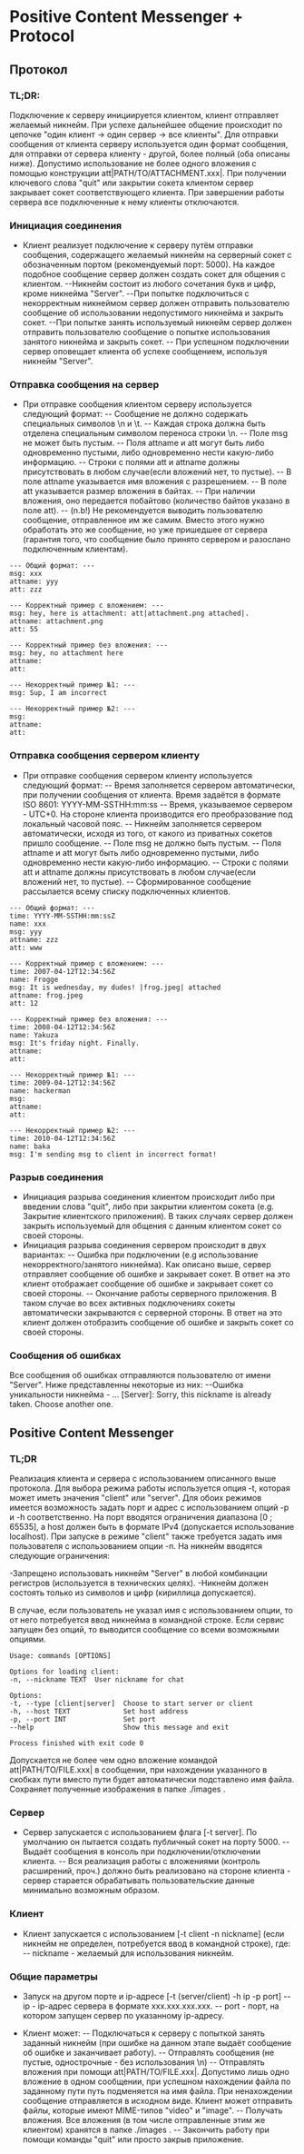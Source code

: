 # Positive Content Messenger + Protocol

## Протокол

### TL;DR: 
Подключение к серверу инициируется клиентом, клиент отправляет желаемый никнейм. При успехе дальнейшее общение происходит по цепочке "один клиент -> один сервер -> все клиенты". Для отправки сообщения от клиента серверу используется один формат сообщения, для отправки от сервера клиенту - другой, более полный (оба описаны ниже). Допустимо использование не более одного вложения с помощью конструкции att|PATH/TO/ATTACHMENT.xxx|. При получении ключевого слова "quit" или закрытии сокета клиентом сервер закрывает сокет соответствующего клиента. При завершении работы сервера все подключенные к нему клиенты отключаются. 

### Инициация соединения
- Клиент реализует подключение к серверу путём отправки сообщения, содержащего желаемый никнейм на серверный сокет с обозначенным портом (рекомендуемый порт: 5000). На каждое подобное сообщение сервер должен создать сокет для общения с клиентом.
--Никнейм состоит из любого сочетания букв и цифр, кроме никнейма "Server". 
--При попытке подключиться с некорректным никнеймом сервер должен отправить пользователю сообщение об использовании недопустимого никнейма и закрыть сокет.
--При попытке занять используемый никнейм сервер должен отправить пользователю сообщение о попытке использования занятого никнейма и закрыть сокет.
-- При успешном подключении сервер оповещает клиента об успехе сообщением, используя никнейм "Server".

### Отправка сообщения на сервер
- При отправке сообщения клиентом серверу используется следующий формат:
-- Сообщение не должно содержать специальных символов \n и \t.
-- Каждая строка должна быть отделена специальным символом переноса строки \n.
-- Поле msg не может быть пустым.
-- Поля attname и att могут быть либо одновременно пустыми, либо одновременно нести какую-либо информацию.
-- Строки с полями att и attname должны присутствовать в любом случае(если вложений нет, то пустые).
-- В поле attname указывается имя вложения с разрешением.
-- В поле att указывается размер вложения в байтах.
-- При наличии вложения, оно передается побайтово (количество байтов указано в поле att).
-- (n.b!) Не рекомендуется выводить пользователю сообщение, отправленное им же самим. Вместо этого нужно обработать это же сообщение, но уже пришедшее от сервера (гарантия того, что сообщение было принято сервером и разослано подключенным клиентам).
```
--- Общий формат: ---
msg: xxx
attname: yyy
att: zzz

--- Корректный пример с вложением: ---
msg: hey, here is attachment: att|attachment.png attached|.
attname: attachment.png
att: 55

--- Корректный пример без вложения: ---
msg: hey, no attachment here
attname: 
att: 

--- Некорректный пример №1: ---
msg: Sup, I am incorrect

--- Некорректный пример №2: ---
msg: 
attname: 
att: 
```

### Отправка сообщения сервером клиенту

- При отправке сообщения сервером клиенту используется следующий формат:
-- Время заполняется сервером автоматически, при получении сообщения от клиента. Время задаётся в формате ISO 8601: YYYY-MM-SSTHH:mm:ss
-- Время, указываемое сервером - UTC+0. На стороне клиента производится его преобразование под локальный часовой пояс. 
-- Никнейм заполняется сервером автоматически, исходя из того, от какого из приватных сокетов пришло сообщение.
-- Поле msg не должно быть пустым.
-- Поля attname и att могут быть либо одновременно пустыми, либо одновременно нести какую-либо информацию.
-- Строки с полями att и attname должны присутствовать в любом случае(если вложений нет, то пустые).
-- Сформированное сообщение рассылается всему списку подключенных клиентов.
```
--- Общий формат: ---
time: YYYY-MM-SSTHH:mm:ssZ
name: xxx
msg: yyy
attname: zzz
att: www

--- Корректный пример с вложением: ---
time: 2007-04-12T12:34:56Z
name: Frogge
msg: It is wednesday, my dudes! |frog.jpeg| attached
attname: frog.jpeg
att: 12

--- Корректный пример без вложения: ---
time: 2008-04-12T12:34:56Z
name: Yakuza
msg: It's friday night. Finally.
attname: 
att: 

--- Некорректный пример №1: ---
time: 2009-04-12T12:34:56Z
name: hackerman
msg: 
attname: 
att: 

--- Некорректный пример №2: ---
time: 2010-04-12T12:34:56Z
name: baka
msg: I'm sending msg to client in incorrect format!
```

### Разрыв соединения

- Инициация разрыва соединения клиентом происходит либо при введении слова "quit", либо при закрытии клиентом сокета (e.g. Закрытие клиентского приложения). В таких случаях сервер должен закрыть используемый для общения с данным клиентом сокет со своей стороны.
- Инициация разрыва соединения сервером происходит в двух вариантах:
-- Ошибка при подключении (e.g использование некорректного/занятого никнейма). Как описано выше, сервер отправляет сообщение об ошибке и закрывает сокет. В ответ на это клиент отображает сообщение об ошибке и закрывает сокет со своей стороны.
-- Окончание работы серверного приложения. В таком случае во всех активных подключениях сокеты автоматически закрываются с серверной стороны. В ответ на это клиент должен отобразить сообщение об ошибке и закрыть сокет со своей стороны.

### Сообщения об ошибках

Все сообщения об ошибках отправляются пользователю от имени "Server". Ниже представленны некоторые из них:
--Ошибка уникальности никнейма - ... [Server]: Sorry, this nickname is already taken. Choose another one.

## Positive Content Messenger

### TL;DR

Реализация клиента и сервера с использованием описанного выше протокола. Для выбора режима работы используется 
опция -t, которая может иметь значения "client" или "server". Для обоих режимов имеется возможность задать порт и 
адрес с использованием опций -p и -h соответственно. На порт вводятся ограничения диапазона [0 ; 65535], а host должен
быть в формате IPv4 (допускается использование localhost). При запуске в режиме "client" также требуется задать имя 
пользователя с использованием опции -n. На никнейм вводятся следующие ограничения:

-Запрещено использовать никнейм "Server" в любой комбинации регистров (используется в технических целях).
-Никнейм должен состоять только из символов и цифр (кириллица допускается).

В случае, если пользователь не указал имя с использованием опции, то от него потребуется ввод никнейма в командной 
строке. Если сервис запущен без опций, то выводится сообщение со всеми возможными опциями.
```
Usage: commands [OPTIONS]

Options for loading client:
-n, --nickname TEXT  User nickname for chat

Options:
-t, --type [client|server]  Choose to start server or client
-h, --host TEXT             Set host address
-p, --port INT              Set port
--help                      Show this message and exit

Process finished with exit code 0
```

Допускается не более чем одно вложение командой att|PATH/TO/FILE.xxx| в сообщении, при 
нахождении указанного в скобках пути вместо пути будет автоматически подставлено имя файла. Сохраняет полученные 
изображения в папке ./images .

### Сервер

- Сервер запускается с использованием флага [-t server]. По умолчанию он пытается создать публичный сокет на порту 5000.
-- Выдаёт сообщения в консоль при подключении/отключении клиента.
-- Вся реализация работы с вложениями (контроль расширений, проч.) должно быть реализовано на стороне клиента - сервер старается обрабатывать пользовательские данные минимально возможным образом.

### Клиент

- Клиент запускается с использованием [-t client -n nickname] (если никнейм не определен, потребуется ввод в 
  командной строке), где:
-- nickname - желаемый для использования никнейм.

### Общие параметры
- Запуск на другом порте и ip-адресе [-t (server/client) -h ip -p port]
-- ip - ip-адрес сервера в формате xxx.xxx.xxx.xxx.
-- port - порт, на котором запущен сервер по указанному ip-адресу.

- Клиент может:
-- Подключаться к серверу с попыткой занять заданный никнейм (при ошибке на данном этапе выдаёт сообщение об ошибке и заканчивает работу).
-- Отправлять сообщения (не пустые, однострочные - без использования \n)
-- Отправлять вложения при помощи att|PATH/TO/FILE.xxx|. Допустимо лишь одно вложение в одном сообщении, при успешном 
  нахождении файла по заданному пути путь подменяется на имя файла. При ненахождении сообщение отправляется в исходном виде. Клиент может отправить файлы, которые имеют MIME-типов "video" и "image".
-- Получать вложения. Все вложения (в том числе отправленные этим же клиентом) хранятся в папке ./images .
-- Закончить работу при помощи команды "quit" или просто закрыв приложение.